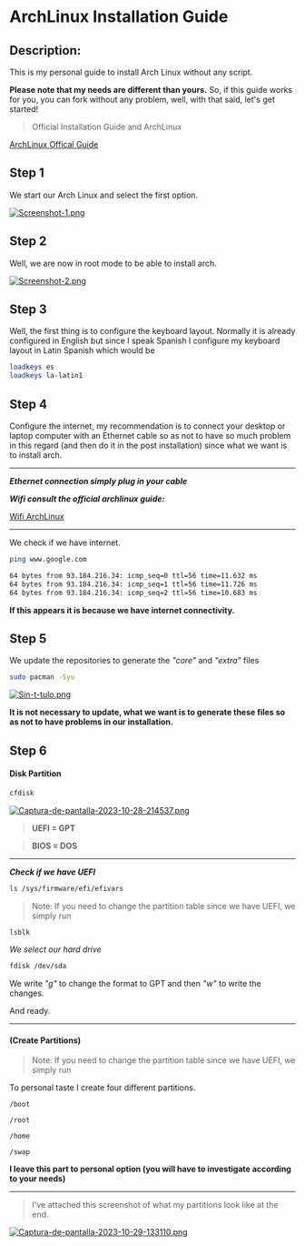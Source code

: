 # ArchLinux Installation Guide 

## Description:

This is my personal guide to install Arch Linux without any script.

**Please note that my needs are different than yours.** So, if this guide works for you, you can fork without any problem, well, with that said, let's get started!

> Official Installation Guide and ArchLinux 

[ArchLinux Offical Guide](https://wiki.archlinux.org/title/Installation_guide "ArchLinux Official")  

<!--ELIMINADO-->
## Step 1
We start our Arch Linux and select the first option.

[![Screenshot-1.png](https://i.postimg.cc/7hDTNgpq/Screenshot-1.png)](https://postimg.cc/S2TsSzSP)

## Step 2
Well, we are now in root mode to be able to install arch.

[![Screenshot-2.png](https://i.postimg.cc/mk5Br43K/Screenshot-2.png)](https://postimg.cc/wRLSWSGk)

## Step 3

Well, the first thing is to configure the keyboard layout. 
Normally it is already configured in English but since I speak Spanish I configure my keyboard layout in Latin Spanish which would be

```bash
loadkeys es
loadkeys la-latin1
```

## Step 4

Configure the internet, my recommendation is to connect your desktop or laptop computer with an Ethernet cable so as not to have so much problem in this regard (and then do it in the post installation) since what we want is to install arch.

<hr>

***Ethernet connection simply plug in your cable***

***Wifi consult the official archlinux guide:***

[Wifi ArchLinux](https://wiki.archlinux.org/title/Iwd#iwctl "ArchLinux Official Guide")

<hr>

We check if we have internet.

```bash
ping www.google.com

64 bytes from 93.184.216.34: icmp_seq=0 ttl=56 time=11.632 ms
64 bytes from 93.184.216.34: icmp_seq=1 ttl=56 time=11.726 ms
64 bytes from 93.184.216.34: icmp_seq=2 ttl=56 time=10.683 ms
```
**If this appears it is because we have internet connectivity.**


## Step 5 

We update the repositories to generate the *"core"* and *"extra"* files


```bash
sudo pacman -Syu
```


[![Sin-t-tulo.png](https://i.postimg.cc/L6yF2m4T/Sin-t-tulo.png)](https://postimg.cc/KRgH5SMk)

**It is not necessary to update, what we want is to generate these files so as not to have problems in our installation.**

## Step 6

#### Disk Partition

```bash
cfdisk
```

[![Captura-de-pantalla-2023-10-28-214537.png](https://i.postimg.cc/qRsLRQ2r/Captura-de-pantalla-2023-10-28-214537.png)](https://postimg.cc/dk0dN2WN)


> **UEFI = GPT**

> **BIOS = DOS**

<hr>

***Check if we have UEFI***

```bash
ls /sys/firmware/efi/efivars
```

> Note: If you need to change the partition table since we have UEFI, we simply run

```bash
lsblk
```
*We select our hard drive*

```bash
fdisk /dev/sda
```
We write *"g"* to change the format to GPT
and then *"w"* to write the changes.

And ready.
<hr>

#### (Create Partitions)

> Note: If you need to change the partition table since we have UEFI, we simply run

To personal taste I create four different partitions.

``/boot``

``/root``

``/home``

``/swap``

**I leave this part to personal option (you will have to investigate according to your needs)**
<hr>

> I've attached this screenshot of what my partitions look like at the end.

[![Captura-de-pantalla-2023-10-29-133110.png](https://i.postimg.cc/Jzq6zfyf/Captura-de-pantalla-2023-10-29-133110.png)](https://postimg.cc/CRRHv6s7)







